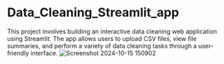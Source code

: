# Data_Cleaning_Streamlit_app
This project involves building an interactive data cleaning web application using Streamlit. The app allows users to upload CSV files, view file summaries, and perform a variety of data cleaning tasks through a user-friendly interface.
![Screenshot 2024-10-15 150902](https://github.com/user-attachments/assets/e648378d-cfb6-462e-838e-36efeaa1a08d)
